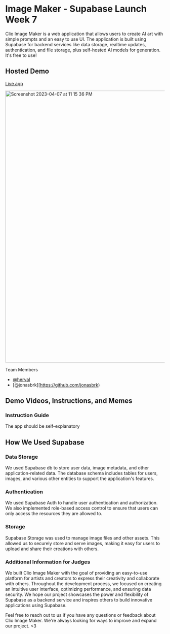 # Image Maker - Supabase Launch Week 7

Clio Image Maker is a web application that allows users to create AI art with simple prompts and an easy to use UI. The application is built using Supabase for backend services like data storage, realtime updates, authentication, and file storage, plus self-hosted AI models for generation. It's free to use!

## Hosted Demo

[Live app](https://clio.so/maker)

<img width="856" alt="Screenshot 2023-04-07 at 11 15 36 PM" src="https://user-images.githubusercontent.com/5610/232092658-15bdba86-19fb-4323-8398-8df93a6cc58a.png">


Team Members
* [@herval](https://twitter.com/herval)
* [@jonasbrk][https://github.com/jonasbrk)

## Demo Videos, Instructions, and Memes

### Instruction Guide
The app should be self-explanatory

## How We Used Supabase

### Data Storage
We used Supabase db to store user data, image metadata, and other application-related data. The database schema includes tables for users, images, and various other entities to support the application's features.

### Authentication
We used Supabase Auth to handle user authentication and authorization. We also implemented role-based access control to ensure that users can only access the resources they are allowed to.

### Storage
Supabase Storage was used to manage image files and other assets. This allowed us to securely store and serve images, making it easy for users to upload and share their creations with others.

### Additional Information for Judges

We built Clio Image Maker with the goal of providing an easy-to-use platform for artists and creators to express their creativity and collaborate with others. Throughout the development process, we focused on creating an intuitive user interface, optimizing performance, and ensuring data security. We hope our project showcases the power and flexibility of Supabase as a backend service and inspires others to build innovative applications using Supabase.

Feel free to reach out to us if you have any questions or feedback about Clio Image Maker. We're always looking for ways to improve and expand our project. <3


